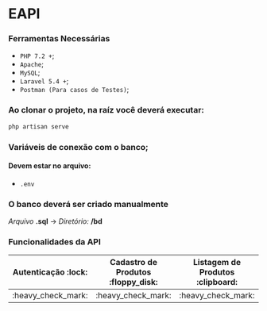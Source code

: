 # EAPI

### Ferramentas Necessárias
+ `PHP 7.2 +`;
+ `Apache`;
+ `MySQL`;
+ `Laravel 5.4 +`;
+ `Postman (Para casos de Testes)`;

### Ao clonar o projeto, na raíz você deverá executar:
```php
php artisan serve
```

### Variáveis de conexão com o banco;
#### Devem estar no arquivo:
+ `.env`

### O banco deverá ser criado manualmente
_Arquivo_ __.sql__ -> _Diretório:_ __/bd__

### Funcionalidades da API
<table>
    <thead>
        <th>Autenticação :lock:</th>
        <th>Cadastro de Produtos :floppy_disk:</th>
        <th>Listagem de Produtos :clipboard:</th>
        <th>Edição de Produtos :pencil2:</th>
        <th>Remoção de Produtos :heavy_multiplication_x:</th>
    </thead>
    <tbody>
        <tr>
            <td> :heavy_check_mark: </td>
            <td> :heavy_check_mark: </td>
            <td> :heavy_check_mark: </td>
            <td> :heavy_check_mark: </td>
            <td> :heavy_check_mark: </td>
        </tr>
    </tbody>
</table>
